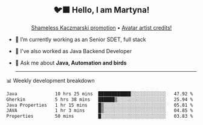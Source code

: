 <h2 align="center">🐦‍⬛ Hello, I am Martyna!</h2>
<p align="center">
  <a href="https://www.youtube.com/watch?v=JENxnESv-W4">Shameless Kaczmarski promotion</a> •
  <a href="https://karolina-cicholska.carrd.co">Avatar artist credits!</a>
</p>

- 🔭 I’m currently working as an Senior SDET, full stack
- 🎩 I've also worked as Java Backend Developer
- 💬 Ask me about **Java, Automation and birds**
  
  -------
  
📊 Weekly development breakdown

<!--START_SECTION:waka-->

```txt
Java              10 hrs 25 mins  ████████████░░░░░░░░░░░░░   47.92 %
Gherkin           5 hrs 38 mins   ██████▒░░░░░░░░░░░░░░░░░░   25.94 %
Java Properties   1 hr 15 mins    █▒░░░░░░░░░░░░░░░░░░░░░░░   05.81 %
JAVA              1 hr 3 mins     █▒░░░░░░░░░░░░░░░░░░░░░░░   04.85 %
Properties        50 mins         █░░░░░░░░░░░░░░░░░░░░░░░░   03.83 %
```

<!--END_SECTION:waka-->
